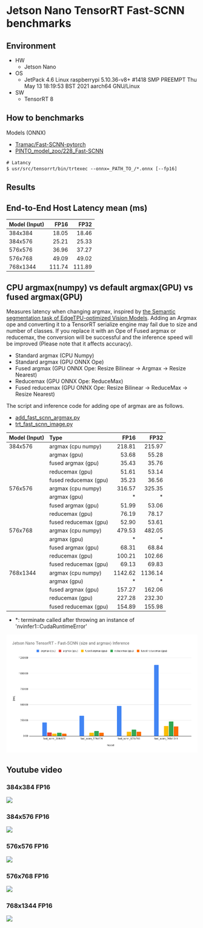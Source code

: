 
# Jetson Nano TensorRT Fast-SCNN benchmarks

## Environment

- HW
  - Jetson Nano
- OS
  - JetPack 4.6
    Linux raspberrypi 5.10.36-v8+ #1418 SMP PREEMPT Thu May 13 18:19:53 BST 2021 aarch64 GNU/Linux
- SW
  - TensorRT 8

## How to benchmarks
Models (ONNX)
- [Tramac/Fast-SCNN-pytorch](https://github.com/Tramac/Fast-SCNN-pytorch)
- [PINTO_model_zoo/228_Fast-SCNN](https://github.com/PINTO0309/PINTO_model_zoo/tree/main/228_Fast-SCNN)

```
# Latancy
$ usr/src/tensorrt/bin/trtexec --onnx=_PATH_TO_/*.onnx [--fp16]
```


## Results

## End-to-End Host Latency mean (ms)

| Model (Input) | FP16    | FP32   |
|:--------------|--------:|-------:|
| 384x384       |  18.05  |  18.46 |
| 384x576       |  25.21  |  25.33 |
| 576x576       |  36.96  |  37.27 |
| 576x768       |  49.09  |  49.02 |
| 768x1344      |  111.74 | 111.89 |

## CPU argmax(numpy) vs default argmax(GPU) vs fused argmax(GPU)

Measures latency when changing argmax, inspired by [the Semantic segmentation task of EdgeTPU-optimized Vision Models](https://github.com/tensorflow/models/tree/master/official/projects/edgetpu/vision#argmax-fusion-to-improve-segmentation-model-latency).
Adding an Argmax ope and converting it to a TensorRT serialize engine may fail due to size and number of classes. If you replace it with an Ope of Fused argmax or reducemax, the conversion will be successful and the inference speed will be improved (Please note that it affects accuracy).

- Standard argmax (CPU Numpy)
- Standard argmax (GPU ONNX Ope)
- Fused argmax (GPU ONNX Ope: Resize Bilinear -> Argmax -> Resize Nearest)
- Reducemax (GPU ONNX Ope: ReduceMax)
- Fused reducemax (GPU ONNX Ope: Resize Bilinear -> ReduceMax -> Resize Nearest)


The script and inference code for adding ope of argmax are as follows.
- [add_fast_scnn_argmax.py](https://github.com/NobuoTsukamoto/tensorrt-examples/blob/main/python/fast_scnn/add_fast_scnn_argmax.py)
- [trt_fast_scnn_image.py](https://github.com/NobuoTsukamoto/tensorrt-examples/blob/main/python/fast_scnn/trt_fast_scnn_image.py)

| Model (Input) | Type                  | FP16    | FP32    |
|:--------------|:----------------------|--------:|--------:|
|  384x576      | argmax (cpu numpy)    |  218.81 |  215.97 |
|               | argmax (gpu)          |   53.68 |   55.28 |
|               | fused argmax (gpu)    |   35.43 |   35.76 |
|               | reducemax (gpu)       |   51.61 |   53.14 |
|               | fused reducemax (gpu) |   35.23 |   36.56 |
|  576x576      | argmax (cpu numpy)    |  316.57 |  325.35 |  
|               | argmax (gpu)          |       * |       * | 
|               | fused argmax (gpu)    |   51.99 |   53.06 | 
|               | reducemax (gpu)       |   76.19 |   78.17 | 
|               | fused reducemax (gpu) |   52.90 |   53.61 | 
|  576x768      | argmax (cpu numpy)    |  479.53 |  482.05 | 
|               | argmax (gpu)          |       * |       * | 
|               | fused argmax (gpu)    |   68.31 |   68.84 | 
|               | reducemax (gpu)       |  100.21 |  102.66 | 
|               | fused reducemax (gpu) |   69.13 |   69.83 | 
|  768x1344     | argmax (cpu numpy)    | 1142.62 | 1136.14 |  
|               | argmax (gpu)          |       * |       * | 
|               | fused argmax (gpu)    |  157.27 |  162.06 | 
|               | reducemax (gpu)       |  227.28 |  232.30 | 
|               | fused reducemax (gpu) |  154.89 |  155.98 | 

- *: terminate called after throwing an instance of 'nvinfer1::CudaRuntimeError'

![Latency_vs_Argmax](./result/fast_scnn_argmax_Inference.png)

## Youtube video

### 384x384 FP16
[![](https://img.youtube.com/vi/1qjGCSC2XYo/0.jpg)](https://youtu.be/1qjGCSC2XYo)

### 384x576 FP16
[![](https://img.youtube.com/vi/QtQDUJ0hJ5o/0.jpg)](https://youtu.be/QtQDUJ0hJ5o)

### 576x576 FP16
[![](https://img.youtube.com/vi/Qy4S4_5JCAM/0.jpg)](https://youtu.be/Qy4S4_5JCAM)

### 576x768 FP16
[![](https://img.youtube.com/vi/bzFMwWJak-8/0.jpg)](https://youtu.be/bzFMwWJak-8)

### 768x1344 FP16
[![](https://img.youtube.com/vi/Lg6BvEgN9AA/0.jpg)](https://youtu.be/Lg6BvEgN9AA)

